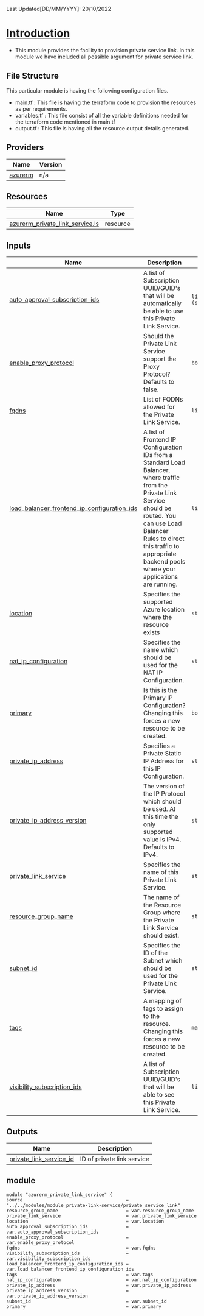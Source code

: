 <!-- BEGIN_TF_DOCS -->
Last Updated[DD/MM/YYYY]: 20/10/2022
# <u> Introduction </u>
* This module provides the facility to provision private service link. In this module we have included all possible argument for private service link.

## File Structure 
This particular module is having the following configuration files.
- main.tf : This file is having the terraform code to provision the resources as per requirements.
- variables.tf : This file consist of all the variable definitions needed for the terraform code mentioned in main.tf
- output.tf : This file is having all the resource output details generated.

## Providers

| Name | Version |
|------|---------|
| <a name="provider_azurerm"></a> [azurerm](#provider\_azurerm) | n/a |

## Resources

| Name | Type |
|------|------|
| [azurerm_private_link_service.ls](https://registry.terraform.io/providers/hashicorp/azurerm/latest/docs/resources/private_link_service) | resource |

## Inputs

| Name | Description | Type | Default | Required |
|------|-------------|------|---------|:--------:|
| <a name="input_auto_approval_subscription_ids"></a> [auto\_approval\_subscription\_ids](#input\_auto\_approval\_subscription\_ids) | A list of Subscription UUID/GUID's that will be automatically be able to use this Private Link Service. | `list (string)` | `null` | no |
| <a name="input_enable_proxy_protocol"></a> [enable\_proxy\_protocol](#input\_enable\_proxy\_protocol) | Should the Private Link Service support the Proxy Protocol? Defaults to false. | `bool` | `false` | no |
| <a name="input_fqdns"></a> [fqdns](#input\_fqdns) | List of FQDNs allowed for the Private Link Service. | `list(string)` | `null` | no |
| <a name="input_load_balancer_frontend_ip_configuration_ids"></a> [load\_balancer\_frontend\_ip\_configuration\_ids](#input\_load\_balancer\_frontend\_ip\_configuration\_ids) | A list of Frontend IP Configuration IDs from a Standard Load Balancer, where traffic from the Private Link Service should be routed. You can use Load Balancer Rules to direct this traffic to appropriate backend pools where your applications are running. | `list(string)` | n/a | yes |
| <a name="input_location"></a> [location](#input\_location) | Specifies the supported Azure location where the resource exists | `string` | n/a | yes |
| <a name="input_nat_ip_configuration"></a> [nat\_ip\_configuration](#input\_nat\_ip\_configuration) | Specifies the name which should be used for the NAT IP Configuration. | `string` | n/a | yes |
| <a name="input_primary"></a> [primary](#input\_primary) | Is this is the Primary IP Configuration? Changing this forces a new resource to be created. | `bool` | n/a | yes |
| <a name="input_private_ip_address"></a> [private\_ip\_address](#input\_private\_ip\_address) | Specifies a Private Static IP Address for this IP Configuration. | `string` | `null` | no |
| <a name="input_private_ip_address_version"></a> [private\_ip\_address\_version](#input\_private\_ip\_address\_version) | The version of the IP Protocol which should be used. At this time the only supported value is IPv4. Defaults to IPv4. | `string` | `"IPv4"` | no |
| <a name="input_private_link_service"></a> [private\_link\_service](#input\_private\_link\_service) | Specifies the name of this Private Link Service. | `string` | n/a | yes |
| <a name="input_resource_group_name"></a> [resource\_group\_name](#input\_resource\_group\_name) | The name of the Resource Group where the Private Link Service should exist. | `string` | n/a | yes |
| <a name="input_subnet_id"></a> [subnet\_id](#input\_subnet\_id) | Specifies the ID of the Subnet which should be used for the Private Link Service. | `string` | n/a | yes |
| <a name="input_tags"></a> [tags](#input\_tags) | A mapping of tags to assign to the resource. Changing this forces a new resource to be created. | `map(string)` | n/a | yes |
| <a name="input_visibility_subscription_ids"></a> [visibility\_subscription\_ids](#input\_visibility\_subscription\_ids) | A list of Subscription UUID/GUID's that will be able to see this Private Link Service. | `list(string)` | `null` | no |

## Outputs

| Name | Description |
|------|-------------|
| <a name="output_private_link_service_id"></a> [private\_link\_service\_id](#output\_private\_link\_service\_id) | ID of private link service |
## module
  ```
  module "azurerm_private_link_service" {
  source                                      = "../../modules/module_private-link-service/private_service_link"
  resource_group_name                         = var.resource_group_name
  private_link_service                        = var.private_link_service
  location                                    = var.location
  auto_approval_subscription_ids              = var.auto_approval_subscription_ids
  enable_proxy_protocol                       = var.enable_proxy_protocol
  fqdns                                       = var.fqdns
  visibility_subscription_ids                 = var.visibility_subscription_ids
  load_balancer_frontend_ip_configuration_ids = var.load_balancer_frontend_ip_configuration_ids
  tags                                        = var.tags
  nat_ip_configuration                        = var.nat_ip_configuration
  private_ip_address                          = var.private_ip_address
  private_ip_address_version                  = var.private_ip_address_version
  subnet_id                                   = var.subnet_id
  primary                                     = var.primary
```
<!-- END_TF_DOCS -->